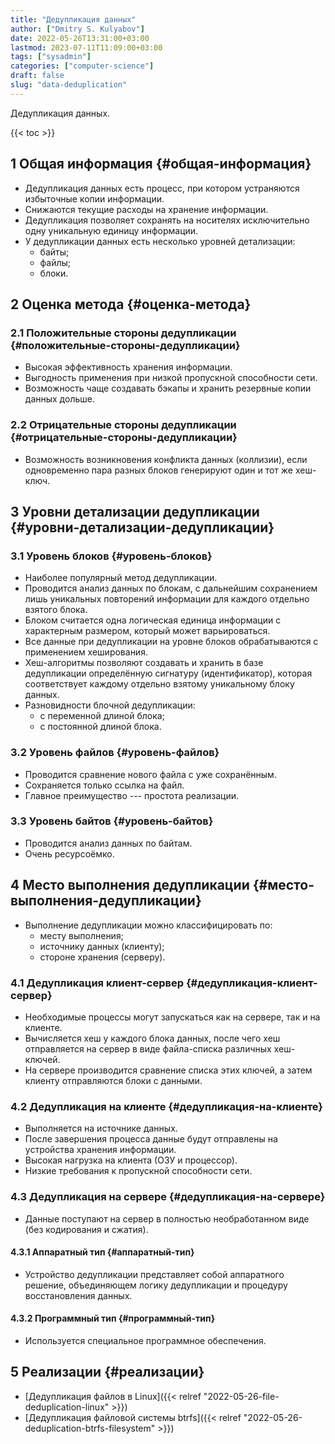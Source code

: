 ```yaml
---
title: "Дедупликация данных"
author: ["Dmitry S. Kulyabov"]
date: 2022-05-26T13:31:00+03:00
lastmod: 2023-07-11T11:09:00+03:00
tags: ["sysadmin"]
categories: ["computer-science"]
draft: false
slug: "data-deduplication"
---
```


Дедупликация данных.

<!--more-->

{{< toc >}}


## <span class="section-num">1</span> Общая информация {#общая-информация}

-   Дедупликация данных есть процесс, при котором устраняются избыточные копии информации.
-   Снижаются текущие расходы на хранение информации.
-   Дедупликация позволяет сохранять на носителях исключительно одну уникальную единицу информации.
-   У дедупликации данных есть несколько уровней детализации:
    -   байты;
    -   файлы;
    -   блоки.


## <span class="section-num">2</span> Оценка метода {#оценка-метода}


### <span class="section-num">2.1</span> Положительные стороны дедупликации {#положительные-стороны-дедупликации}

-   Высокая эффективность хранения информации.
-   Выгодность применения при низкой пропускной способности сети.
-   Возможность чаще создавать бэкапы и хранить резервные копии данных дольше.


### <span class="section-num">2.2</span> Отрицательные стороны дедупликации {#отрицательные-стороны-дедупликации}

-   Возможность возникновения конфликта данных (коллизии), если одновременно пара разных блоков генерируют один и тот же хеш-ключ.


## <span class="section-num">3</span> Уровни детализации дедупликации {#уровни-детализации-дедупликации}


### <span class="section-num">3.1</span> Уровень блоков {#уровень-блоков}

-   Наиболее популярный метод дедупликации.
-   Проводится анализ данных по блокам, с дальнейшим сохранением лишь уникальных повторений информации для каждого отдельно взятого блока.
-   Блоком считается одна логическая единица информации с характерным размером, который может варьироваться.
-   Все данные при дедупликации на уровне блоков обрабатываются с применением хеширования.
-   Хеш-алгоритмы позволяют создавать и хранить в базе дедупликации определённую сигнатуру (идентификатор), которая соответствует каждому отдельно взятому уникальному блоку данных.
-   Разновидности блочной дедупликации:
    -   с переменной длиной блока;
    -   с постоянной длиной блока.


### <span class="section-num">3.2</span> Уровень файлов {#уровень-файлов}

-   Проводится сравнение нового файла с уже сохранённым.
-   Сохраняется только ссылка на файл.
-   Главное преимущество --- простота реализации.


### <span class="section-num">3.3</span> Уровень байтов {#уровень-байтов}

-   Проводится анализ данных по байтам.
-   Очень ресурсоёмко.


## <span class="section-num">4</span> Место выполнения дедупликации {#место-выполнения-дедупликации}

-   Выполнение дедупликации можно классифицировать по:
    -   месту выполнения;
    -   источнику данных (клиенту);
    -   стороне хранения (серверу).


### <span class="section-num">4.1</span> Дедупликация клиент-сервер {#дедупликация-клиент-сервер}

-   Необходимые процессы могут запускаться как на сервере, так и на клиенте.
-   Вычисляется хеш у каждого блока данных, после чего хеш отправляется на сервер в виде файла-списка различных хеш-ключей.
-   На сервере производится сравнение списка этих ключей, а затем клиенту отправляются блоки с данными.


### <span class="section-num">4.2</span> Дедупликация на клиенте {#дедупликация-на-клиенте}

-   Выполняется на источнике данных.
-   После завершения процесса данные будут отправлены на устройства хранения информации.
-   Высокая нагрузка на клиента (ОЗУ и процессор).
-   Низкие требования к пропускной способности сети.


### <span class="section-num">4.3</span> Дедупликация на сервере {#дедупликация-на-сервере}

-   Данные поступают на сервер в полностью необработанном виде (без кодирования и сжатия).


#### <span class="section-num">4.3.1</span> Аппаратный тип {#аппаратный-тип}

-   Устройство дедупликации представляет собой аппаратного решение, объединяющем логику дедупликации и процедуру восстановления данных.


#### <span class="section-num">4.3.2</span> Программный тип {#программный-тип}

-   Используется специальное программное обеспечения.


## <span class="section-num">5</span> Реализации {#реализации}

-   [Дедупликация файлов в Linux]({{< relref "2022-05-26-file-deduplication-linux" >}})
-   [Дедупликация файловой системы btrfs]({{< relref "2022-05-26-deduplication-btrfs-filesystem" >}})
